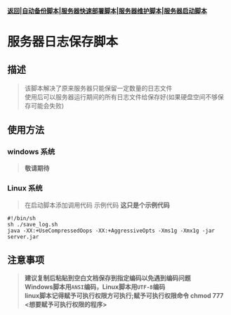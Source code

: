 #### [返回](../README.md)|[自动备份脚本](../AutoBackup/README.md)|[服务器快速部署脚本](../deploy/README.md)|[服务器维护脚本](README)|[服务器启动脚本](../server_script/README.md)
# 服务器日志保存脚本
## 描述
> 该脚本解决了原来服务器只能保留一定数量的日志文件  
> 使用后可以服务器运行期间的所有日志文件给保存好(如果硬盘空间不够保存可能会失败)
## 使用方法
### windows 系统
> **敬请期待**
### Linux 系统
> 在启动脚本添加调用代码
> 示例代码 **这只是个示例代码**
```
#!/bin/sh
sh ./save_log.sh
java -XX:+UseCompressedOops -XX:+AggressiveOpts -Xms1g -Xmx1g -jar server.jar
```

## 注意事项
> **建议复制后粘贴到空白文档保存到指定编码以免遇到编码问题**  
> **Windows脚本用`ANSI`编码，Linux脚本用`UTF-8`编码**  
> **linux脚本记得赋予可执行权限方可执行;赋予可执行权限命令 chmod 777 <想要赋予可执行权限的程序>**  